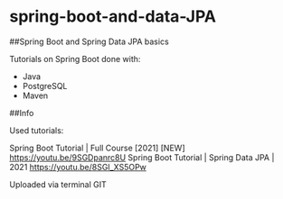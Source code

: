 # spring-boot-and-data-JPA
##Spring Boot and Spring Data JPA basics

Tutorials on Spring Boot done with:
- Java
- PostgreSQL
- Maven

##Info

Used tutorials:

Spring Boot Tutorial | Full Course [2021] [NEW] https://youtu.be/9SGDpanrc8U
Spring Boot Tutorial | Spring Data JPA | 2021 	https://youtu.be/8SGI_XS5OPw

Uploaded via terminal GIT
